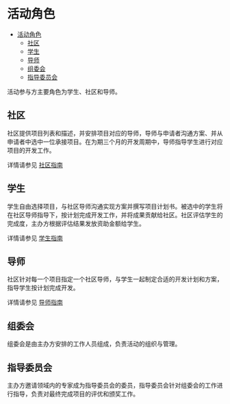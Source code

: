 # 活动角色

<!-- TOC -->

- [活动角色](#活动角色)
    - [社区](#社区)
    - [学生](#学生)
    - [导师](#导师)
    - [组委会](#组委会)
    - [指导委员会](#指导委员会)

<!-- /TOC -->

活动参与方主要角色为学生、社区和导师。

## 社区

社区提供项目列表和描述，并安排项目对应的导师，导师与申请者沟通方案、并从申请者中选中一位承接项目。在为期三个月的开发周期中，导师指导学生进行对应项目的开发工作。

详情请参见 [社区指南](community.md)

## 学生

学生自由选择项目，与社区导师沟通实现方案并撰写项目计划书。被选中的学生将在社区导师指导下，按计划完成开发工作，并将成果贡献给社区。社区评估学生的完成度，主办方根据评估结果发放资助金额给学生。

详情请参见 [学生指南](student.md)

## 导师

社区针对每一个项目指定一个社区导师，与学生一起制定合适的开发计划和方案，指导学生按计划完成开发。

详情请参见 [导师指南](mentor.md)

## 组委会

组委会是由主办方安排的工作人员组成，负责活动的组织与管理。

## 指导委员会

主办方邀请领域内的专家成为指导委员会的委员，指导委员会针对组委会的工作进行指导，负责对最终完成项目的评优和颁奖工作。

